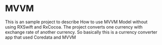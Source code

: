 # MVVM
This is an sample project to describe How to use MVVM Model without using RXSwift and RxCocoa. The project converts one currency with exchange rate of another currency. So basically this is a currency converter app that used Coredata and MVVM
